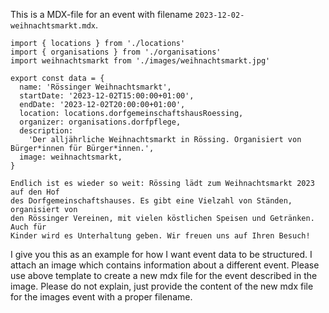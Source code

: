 This is a MDX-file for an event with filename `2023-12-02-weihnachtsmarkt.mdx`.

```MDX
import { locations } from './locations'
import { organisations } from './organisations'
import weihnachtsmarkt from './images/weihnachtsmarkt.jpg'

export const data = {
  name: 'Rössinger Weihnachtsmarkt',
  startDate: '2023-12-02T15:00:00+01:00',
  endDate: '2023-12-02T20:00:00+01:00',
  location: locations.dorfgemeinschaftshausRoessing,
  organizer: organisations.dorfpflege,
  description:
    'Der alljährliche Weihnachtsmarkt in Rössing. Organisiert von Bürger*innen für Bürger*innen.',
  image: weihnachtsmarkt,
}

Endlich ist es wieder so weit: Rössing lädt zum Weihnachtsmarkt 2023 auf den Hof
des Dorfgemeinschaftshauses. Es gibt eine Vielzahl von Ständen, organisiert von
den Rössinger Vereinen, mit vielen köstlichen Speisen und Getränken. Auch für
Kinder wird es Unterhaltung geben. Wir freuen uns auf Ihren Besuch!
```

I give you this as an example for how I want event data to be structured. I
attach an image which contains information about a different event. Please use
above template to create a new mdx file for the event described in the image.
Please do not explain, just provide the content of the new mdx file for the
images event with a proper filename.
